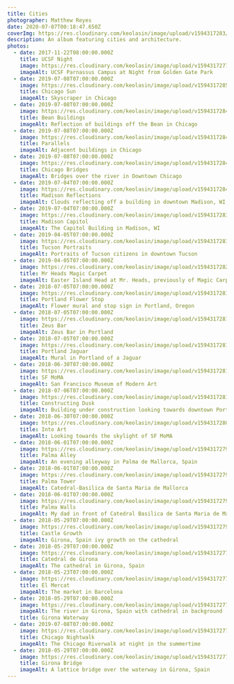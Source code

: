 ```yaml
---
title: Cities
photographer: Matthew Reyes
date: 2020-07-07T00:18:47.650Z
coverImg: https://res.cloudinary.com/keolasin/image/upload/v1594317283/Cities/Cities-17_ppwo0u.jpg
description: An album featuring cities and architecture.
photos:
  - date: 2017-11-22T08:00:00.000Z
    title: UCSF Night
    image: https://res.cloudinary.com/keolasin/image/upload/v1594317277/Cities/Cities-1_zkhhcf.jpg
    imageAlt: UCSF Parnassus Campus at Night from Golden Gate Park
  - date: 2019-07-08T07:00:00.000Z
    image: https://res.cloudinary.com/keolasin/image/upload/v1594317285/Cities/Cities-23_mo6uws.jpg
    title: Chicago Sun
    imageAlt: Skyscraper in Chicago
  - date: 2019-07-08T07:00:00.000Z
    image: https://res.cloudinary.com/keolasin/image/upload/v1594317284/Cities/Cities-20_veg8vk.jpg
    title: Bean Buildings
    imageAlt: Reflection of buildings off the Bean in Chicago
  - date: 2019-07-08T07:00:00.000Z
    image: https://res.cloudinary.com/keolasin/image/upload/v1594317284/Cities/Cities-21_j2mdnw.jpg
    title: Parallels
    imageAlt: Adjacent buildings in Chicago
  - date: 2019-07-08T07:00:00.000Z
    image: https://res.cloudinary.com/keolasin/image/upload/v1594317284/Cities/Cities-22_q6xmrm.jpg
    title: Chicago Bridges
    imageAlt: Bridges over the river in Downtown Chicago
  - date: 2019-07-04T07:00:00.000Z
    image: https://res.cloudinary.com/keolasin/image/upload/v1594317284/Cities/Cities-19_zcuoi6.jpg
    title: Madison Reflections
    imageAlt: Clouds reflecting off a building in downtown Madison, WI
  - date: 2019-07-04T07:00:00.000Z
    image: https://res.cloudinary.com/keolasin/image/upload/v1594317283/Cities/Cities-18_b4cz2g.jpg
    title: Madison Capitol
    imageAlt: The Capitol Building in Madison, WI
  - date: 2019-04-05T07:00:00.000Z
    image: https://res.cloudinary.com/keolasin/image/upload/v1594317283/Cities/Cities-17_ppwo0u.jpg
    title: Tucson Portraits
    imageAlt: Portraits of Tucson citizens in downtown Tucson
  - date: 2019-04-05T07:00:00.000Z
    image: https://res.cloudinary.com/keolasin/image/upload/v1594317282/Cities/Cities-16_eeqcw0.jpg
    title: Mr Heads Magic Carpet
    imageAlt: Easter Island Head at Mr. Heads, previously of Magic Carpet Golf fame
  - date: 2018-07-05T07:00:00.000Z
    image: https://res.cloudinary.com/keolasin/image/upload/v1594317281/Cities/Cities-12_lcsr1a.jpg
    title: Portland Flower Stop
    imageAlt: Flower mural and stop sign in Portland, Oregon
  - date: 2018-07-05T07:00:00.000Z
    image: https://res.cloudinary.com/keolasin/image/upload/v1594317281/Cities/Cities-14_wzhxy8.jpg
    title: Zeus Bar
    imageAlt: Zeus Bar in Portland
  - date: 2018-07-05T07:00:00.000Z
    image: https://res.cloudinary.com/keolasin/image/upload/v1594317281/Cities/Cities-13_mu7dci.jpg
    title: Portland Jaguar
    imageAlt: Mural in Portland of a Jaguar
  - date: 2018-06-30T07:00:00.000Z
    image: https://res.cloudinary.com/keolasin/image/upload/v1594317281/Cities/Cities-11_guazif.jpg
    title: SF MoMA
    imageAlt: San Francisco Museum of Modern Art
  - date: 2018-07-06T07:00:00.000Z
    image: https://res.cloudinary.com/keolasin/image/upload/v1594317281/Cities/Cities-15_r86pci.jpg
    title: Constructing Dusk
    imageAlt: Building under construction looking towards downtown Portland, Oregon
  - date: 2018-06-30T07:00:00.000Z
    image: https://res.cloudinary.com/keolasin/image/upload/v1594317280/Cities/Cities-10_yrgb5q.jpg
    title: Into Art
    imageAlt: Looking towards the skylight of SF MoMA
  - date: 2018-06-01T07:00:00.000Z
    image: https://res.cloudinary.com/keolasin/image/upload/v1594317279/Cities/Cities-9_zsdln3.jpg
    title: Palma Alley
    imageAlt: An evening alleyway in Palma de Mallorca, Spain
  - date: 2018-06-01T07:00:00.000Z
    image: https://res.cloudinary.com/keolasin/image/upload/v1594317279/Cities/Cities-7_oovls1.jpg
    title: Palma Tower
    imageAlt: Catedral-Basilica de Santa Maria de Mallorca
  - date: 2018-06-01T07:00:00.000Z
    image: https://res.cloudinary.com/keolasin/image/upload/v1594317279/Cities/Cities-8_yqfadx.jpg
    title: Palma Walls
    imageAlt: My dad in front of Catedral Basilica de Santa Maria de Mallorca
  - date: 2018-05-29T07:00:00.000Z
    image: https://res.cloudinary.com/keolasin/image/upload/v1594317279/Cities/Cities-6_sl85yq.jpg
    title: Castle Growth
    imageAlt: Girona, Spain ivy growth on the cathedral
  - date: 2018-05-29T07:00:00.000Z
    image: https://res.cloudinary.com/keolasin/image/upload/v1594317277/Cities/Cities-3_cn7p95.jpg
    title: Catedral de Girona
    imageAlt: The cathedral in Girona, Spain
  - date: 2018-05-23T07:00:00.000Z
    image: https://res.cloudinary.com/keolasin/image/upload/v1594317277/Cities/Cities-2_whyvjm.jpg
    title: El Mercat
    imageAlt: The market in Barcelona
  - date: 2018-05-29T07:00:00.000Z
    image: https://res.cloudinary.com/keolasin/image/upload/v1594317277/Cities/Cities-5_djbtrk.jpg
    imageAlt: The river in Girona, Spain with cathedral in background
    title: Girona Waterway
  - date: 2019-07-08T07:00:00.000Z
    image: https://res.cloudinary.com/keolasin/image/upload/v1594317277/Cities/Cities-24_lz7cjq.jpg
    title: Chicago Nightwalk
    imageAlt: The Chicago Riverwalk at night in the summertime
  - date: 2018-05-29T07:00:00.000Z
    image: https://res.cloudinary.com/keolasin/image/upload/v1594317277/Cities/Cities-4_smfqfz.jpg
    title: Girona Bridge
    imageAlt: A lattice bridge over the waterway in Girona, Spain
---
```

